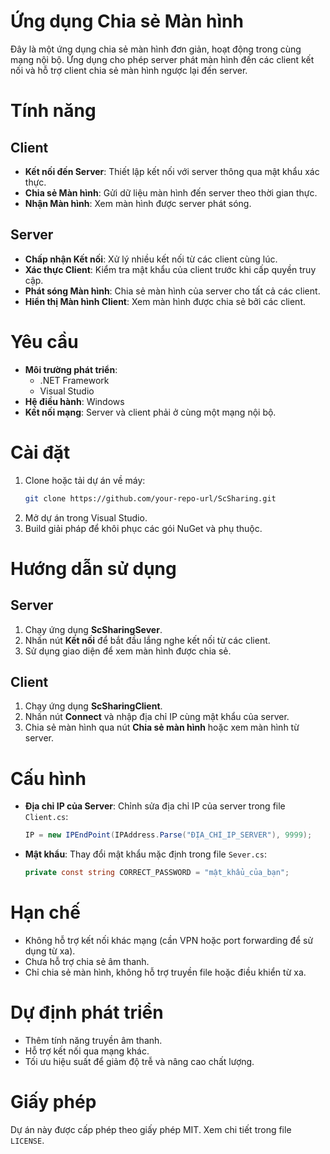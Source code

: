 
Ứng dụng Chia sẻ Màn hình
==========================
Đây là một ứng dụng chia sẻ màn hình đơn giản, hoạt động trong cùng mạng nội bộ. Ứng dụng cho phép server phát màn hình đến các client kết nối và hỗ trợ client chia sẻ màn hình ngược lại đến server.

Tính năng
=========
Client
------
- **Kết nối đến Server**: Thiết lập kết nối với server thông qua mật khẩu xác thực.
- **Chia sẻ Màn hình**: Gửi dữ liệu màn hình đến server theo thời gian thực.
- **Nhận Màn hình**: Xem màn hình được server phát sóng.

Server
------
- **Chấp nhận Kết nối**: Xử lý nhiều kết nối từ các client cùng lúc.
- **Xác thực Client**: Kiểm tra mật khẩu của client trước khi cấp quyền truy cập.
- **Phát sóng Màn hình**: Chia sẻ màn hình của server cho tất cả các client.
- **Hiển thị Màn hình Client**: Xem màn hình được chia sẻ bởi các client.

Yêu cầu
=======
- **Môi trường phát triển**:
  - .NET Framework
  - Visual Studio
- **Hệ điều hành**: Windows
- **Kết nối mạng**: Server và client phải ở cùng một mạng nội bộ.

Cài đặt
=======
1. Clone hoặc tải dự án về máy:
   ```bash
   git clone https://github.com/your-repo-url/ScSharing.git
   ```
2. Mở dự án trong Visual Studio.
3. Build giải pháp để khôi phục các gói NuGet và phụ thuộc.

Hướng dẫn sử dụng
=================
Server
------
1. Chạy ứng dụng **ScSharingSever**.
2. Nhấn nút **Kết nối** để bắt đầu lắng nghe kết nối từ các client.
3. Sử dụng giao diện để xem màn hình được chia sẻ.

Client
------
1. Chạy ứng dụng **ScSharingClient**.
2. Nhấn nút **Connect** và nhập địa chỉ IP cùng mật khẩu của server.
3. Chia sẻ màn hình qua nút **Chia sẻ màn hình** hoặc xem màn hình từ server.

Cấu hình
========
- **Địa chỉ IP của Server**: Chỉnh sửa địa chỉ IP của server trong file `Client.cs`:
  ```csharp
  IP = new IPEndPoint(IPAddress.Parse("ĐỊA_CHỈ_IP_SERVER"), 9999);
  ```
- **Mật khẩu**: Thay đổi mật khẩu mặc định trong file `Sever.cs`:
  ```csharp
  private const string CORRECT_PASSWORD = "mật_khẩu_của_bạn";
  ```

Hạn chế
=======
- Không hỗ trợ kết nối khác mạng (cần VPN hoặc port forwarding để sử dụng từ xa).
- Chưa hỗ trợ chia sẻ âm thanh.
- Chỉ chia sẻ màn hình, không hỗ trợ truyền file hoặc điều khiển từ xa.

Dự định phát triển
==================
- Thêm tính năng truyền âm thanh.
- Hỗ trợ kết nối qua mạng khác.
- Tối ưu hiệu suất để giảm độ trễ và nâng cao chất lượng.

Giấy phép
=========
Dự án này được cấp phép theo giấy phép MIT. Xem chi tiết trong file `LICENSE`.
